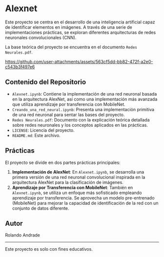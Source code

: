 # Alexnet

Este proyecto se centra en el desarrollo de una inteligencia artificial capaz de identificar elementos en imágenes. A través de una serie de implementaciones prácticas, se exploran diferentes arquitecturas de redes neuronales convolucionales (CNN).

La base teórica del proyecto se encuentra en el documento `Redes Neurales.pdf`.


https://github.com/user-attachments/assets/563cf5dd-bb82-472f-a2e0-c543b3f497e6


## Contenido del Repositorio

*   `Alexnet.ipynb`: Contiene la implementación de una red neuronal basada en la arquitectura AlexNet, así como una implementación más avanzada que utiliza aprendizaje por transferencia con MobileNet.
*   `Creando_una_red_neural.ipynb`: Presenta una implementación primitiva de una red neuronal para sentar las bases del proyecto.
*   `Redes Neurales.pdf`: Documento con la explicación teórica detallada sobre redes neuronales y los conceptos aplicados en las prácticas.
*   `LICENSE`: Licencia del proyecto.
*   `README.md`: Este archivo.

## Prácticas

El proyecto se divide en dos partes prácticas principales:

1.  **Implementación de AlexNet**: En `Alexnet.ipynb`, se desarrolla una primera versión de una red neuronal convolucional inspirada en la arquitectura AlexNet para la clasificación de imágenes.
2.  **Aprendizaje por Transferencia con MobileNet**: También en `Alexnet.ipynb`, se utiliza un enfoque más sofisticado empleando aprendizaje por transferencia. Se aprovecha un modelo pre-entrenado (MobileNet) para mejorar la capacidad de identificación de la red con un conjunto de datos diferente.


## Autor
Rolando Andrade

---

Este proyecto es solo con fines educativos.
